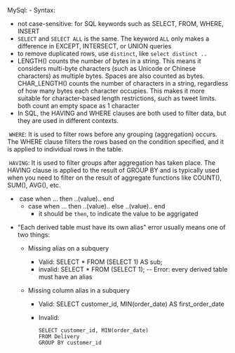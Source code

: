 MySql:
	- Syntax:

- not case-sensitive: for SQL keywords such as SELECT, FROM, WHERE, INSERT
- `SELECT` and `SELECT ALL` is the same. 
	The keyword `ALL` only makes a difference in EXCEPT, INTERSECT, or UNION queries
- to remove duplicated rows, use `distinct`, like `select distinct ..`
- LENGTH() counts the number of bytes in a string. This means it considers multi-byte characters (such as Unicode or Chinese characters) as multiple bytes. Spaces are also counted as bytes.
CHAR_LENGTH() counts the number of characters in a string, regardless of how many bytes each character occupies. This makes it more suitable for character-based length restrictions, such as tweet limits.
both count an empty space as 1 character
- In SQL, the HAVING and WHERE clauses are both used to filter data, but they are used in different contexts.

​	`WHERE`: It is used to filter rows before any grouping (aggregation) occurs. The WHERE clause filters the rows based on the condition specified, and it is applied to individual rows in the table.

​	`HAVING`: It is used to filter groups after aggregation has taken place. The HAVING clause is applied to the result of GROUP BY and is typically used when you need to filter on the result of aggregate functions like COUNT(), SUM(), AVG(), etc.

- ​	case when ... then ..(value).. end
  - case when ... then ..(value).. else ..(value).. end
    - it should be `then`, to indicate the value to be aggrigated

* "Each derived table must have its own alias" error usually means one of two things:
     * Missing alias on a subquery
     
       * Valid: SELECT * FROM (SELECT 1) AS sub;
       * invalid: SELECT * FROM (SELECT 1);  -- Error: every derived table must have an alias
     
     * Missing column alias in a subquery
     
       * Valid: SELECT customer_id, MIN(order_date) AS first_order_date
     
       * Invalid: 
     
         ```
         SELECT customer_id, MIN(order_date) 
         FROM Delivery 
         GROUP BY customer_id
         ```

